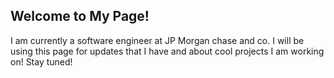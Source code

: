 ## Welcome to My Page!

I am currently a software engineer at JP Morgan chase and co. I will be using this page for updates that I have and about cool projects I am working on! Stay tuned!

